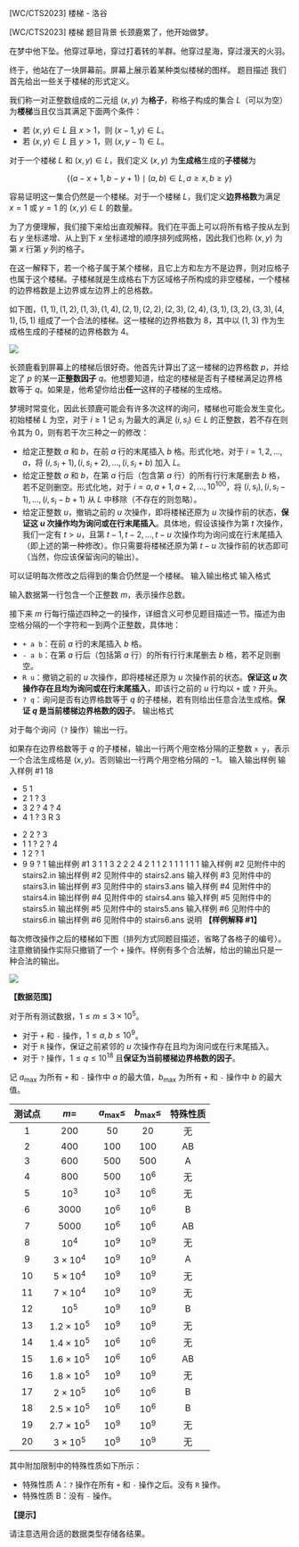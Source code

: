



[WC/CTS2023] 楼梯 - 洛谷














[WC/CTS2023] 楼梯
题目背景
长颈鹿累了，他开始做梦。

在梦中他下坠。他穿过草地，穿过打着转的羊群。他穿过星海，穿过漫天的火羽。

终于，他站在了一块屏幕前。屏幕上展示着某种类似楼梯的图样。
题目描述
我们首先给出一些关于楼梯的形式定义。

我们称一对正整数组成的二元组 $(x,y)$ 为**格子**，称格子构成的集合 $L$（可以为空）为**楼梯**当且仅当其满足下面两个条件：

+ 若 $(x,y)\in L$ 且 $x>1$，则 $(x-1,y)\in L$。
+ 若 $(x,y)\in L$ 且 $y>1$，则 $(x,y-1)\in L$。

对于一个楼梯 $L$ 和 $(x,y)\in L$，我们定义 $(x,y)$ 为**生成格**生成的**子楼梯**为

$$
\{(a-x+1, b-y+1) \mid (a,b) \in L, a \ge x, b \ge y\}
$$

容易证明这一集合仍然是一个楼梯。对于一个楼梯 $L$，我们定义**边界格数**为满足 $x=1$ 或 $y=1$ 的 $(x,y) \in L$ 的数量。

为了方便理解，我们接下来给出直观解释。我们在平面上可以将所有格子按从左到右 $y$ 坐标递增、从上到下 $x$ 坐标递增的顺序排列成网格，因此我们也称 $(x,y)$ 为第 $x$ 行第 $y$ 列的格子。

在这一解释下，若一个格子属于某个楼梯，且它上方和左方不是边界，则对应格子也属于这个楼梯。子楼梯就是生成格右下方区域格子所构成的非空楼梯，一个楼梯的边界格数是上边界或左边界上的总格数。

如下图，$(1,1),(1,2),(1,3),(1,4),(2,1),(2,2),(2,3),(2,4),(3,1),(3,2),(3,3),(4,1),(5,1)$ 组成了一个合法的楼梯。这一楼梯的边界格数为 $8$，其中以 $(1,3)$ 作为生成格生成的子楼梯的边界格数为 $4$。

![](https://cdn.luogu.com.cn/upload/image_hosting/88e0br57.png)

长颈鹿看到屏幕上的楼梯后很好奇。他首先计算出了这一楼梯的边界格数 $p$，并给定了 $p$ 的某一**正整数因子** $q$。他想要知道，给定的楼梯是否有子楼梯满足边界格数等于 $q$。如果是，他希望你给出**任一**这样的子楼梯的生成格。

梦境时常变化，因此长颈鹿可能会有许多次这样的询问，楼梯也可能会发生变化。初始楼梯 $L$ 为空，对于 $i \ge 1$ 记 $s_i$ 为最大的满足 $(i,s_i) \in L$ 的正整数，若不存在则令其为 $0$，则有若干次三种之一的修改：

- 给定正整数 $a$ 和 $b$，在前 $a$ 行的末尾插入 $b$ 格。形式化地，对于 $i=1, 2, \dots, a$，将 $(i,s_i+1), (i,s_i+2),\dots,(i,s_i+b)$ 加入 $L$。
- 给定正整数 $a$ 和 $b$，在第 $a$ 行后（包含第 $a$ 行）的所有行行末尾删去 $b$ 格，若不足则删空。形式化地，对于 $i=a,a+1,a+2,\dots,10^{100}$，将 $(i,s_i),(i,s_i−1),\dots,(i,s_i−b+1)$ 从 $L$ 中移除（不存在的则忽略）。
- 给定正整数 $u$，撤销之前的 $u$ 次操作，即将楼梯还原为 $u$ 次操作前的状态，**保证这 $u$ 次操作均为询问或在行末尾插入**。具体地，假设该操作为第 $t$ 次操作，我们一定有 $t>u$，且第 $t−1,t−2,\dots,t−u$ 次操作均为询问或在行末尾插入（即上述的第一种修改）。你只需要将楼梯还原为第 $t−u$ 次操作前的状态即可（当然，你应该保留询问的输出）。

可以证明每次修改之后得到的集合仍然是一个楼梯。
输入输出格式
输入格式

输入数据第一行包含一个正整数 $m$，表示操作总数。

接下来 $m$ 行每行描述四种之一的操作，详细含义可参见题目描述一节。描述为由空格分隔的一个字符和一到两个正整数，具体地：

- `+ a b`：在前 $a$ 行的末尾插入 $b$ 格。
- `- a b`：在第 $a$ 行后（包括第 $a$ 行）的所有行行末尾删去 $b$ 格，若不足则删空。
- `R u`：撤销之前的 $u$ 次操作，即将楼梯还原为 $u$ 次操作前的状态。**保证这 $u$ 次操作存在且均为询问或在行末尾插入**，即该行之前的 $u$ 行均以 `+` 或 `?` 开头。
- `? q`：询问是否有边界格数等于 $q$ 的子楼梯，若有则给出任意合法生成格。**保证 $q$ 是当前楼梯边界格数的因子**。
输出格式

对于每个询问（`?` 操作）输出一行。

如果存在边界格数等于 $q$ 的子楼梯，输出一行两个用空格分隔的正整数 `x y`，表示一个合法生成格是 $(x,y)$。否则输出一行两个用空格分隔的 $-1$。
输入输出样例
输入样例 #1
18
+ 5 1
+ 2 1
? 3
+ 3 2
? 4
? 4
+ 4 1
? 3
R 3
- 2 2
? 3
- 1 1
? 2
? 4
- 1 2
? 1
- 9 9
? 1
输出样例 #1
3 1
1 3
2 2
2 4
2 1
1 2
1 1
1 1
1 1
输入样例 #2
见附件中的 stairs2.in
输出样例 #2
见附件中的 stairs2.ans
输入样例 #3
见附件中的 stairs3.in
输出样例 #3
见附件中的 stairs3.ans
输入样例 #4
见附件中的 stairs4.in
输出样例 #4
见附件中的 stairs4.ans
输入样例 #5
见附件中的 stairs5.in
输出样例 #5
见附件中的 stairs5.ans
输入样例 #6
见附件中的 stairs6.in
输出样例 #6
见附件中的 stairs6.ans
说明
**【样例解释 #1】**

每次修改操作之后的楼梯如下图（排列方式同题目描述，省略了各格子的编号）。注意撤销操作实际只撤销了一个 `+` 操作。样例有多个合法解，给出的输出只是一种合法的输出。

![](https://cdn.luogu.com.cn/upload/image_hosting/milfbsr1.png)

**【数据范围】**

对于所有测试数据，$1 \le m \le 3 \times 10^5$。

+ 对于 `+` 和 `-` 操作，$1 \le a, b \le 10^9$。
+ 对于 `R` 操作，保证之前紧邻的 $u$ 次操作存在且均为询问或在行末尾插入。
+ 对于 `?` 操作，$1 \le q \le 10^{18}$ 且**保证为当前楼梯边界格数的因子**。

记 $a_{\max}$ 为所有 `+` 和 `-` 操作中 $a$ 的最大值，$b_{\max}$ 为所有 `+` 和 `-` 操作中 $b$ 的最大值。

| 测试点 | $m =$ | $a_{\max} \leq$ | $b_{\max} \leq$ | 特殊性质 |
| :-: | :-: | :-: | :-: | :-: |
| $1$ | $200$ | $50$ | $20$ | 无 |
| $2$ | $400$ | $100$ | $100$ | AB |
| $3$ | $600$ | $500$ | $500$ | A |
| $4$ | $800$ | $500$ | $10^6$ | 无 |
| $5$ | $10^3$ | $10^3$ | $10^6$ | 无 |
| $6$ | $3000$ | $10^6$ | $10^6$ | B |
| $7$ | $5000$ | $10^6$ | $10^6$ | AB |
| $8$ | $10^4$ | $10^9$ | $10^9$ | 无 |
| $9$ | $3 \times 10^4$ | $10^9$ | $10^9$ | A |
| $10$ | $5 \times 10^4$ | $10^9$ | $10^9$ | 无 |
| $11$ | $7 \times 10^4$ | $10^9$ | $10^9$ | 无 |
| $12$ | $10^5$ | $10^9$ | $10^9$ | B |
| $13$ | $1.2 \times 10^5$ | $10^9$ | $10^9$ | 无 |
| $14$ | $1.4 \times 10^5$ | $10^6$ | $10^6$ | 无 |
| $15$ | $1.6 \times 10^5$ | $10^6$ | $10^6$ | AB |
| $16$ | $1.8 \times 10^5$ | $10^9$ | $10^9$ | 无 |
| $17$ | $2 \times 10^5$ | $10^6$ | $10^6$ | B |
| $18$ | $2.5 \times 10^5$ | $10^6$ | $10^6$ | B |
| $19$ | $2.7 \times 10^5$ | $10^9$ | $10^9$ | 无 |
| $20$ | $3 \times 10^5$ | $10^9$ | $10^9$ | 无 |

其中附加限制中的特殊性质如下所示：

- 特殊性质 A：`?` 操作在所有 `+` 和 `-` 操作之后。没有 `R` 操作。
- 特殊性质 B：没有 `-` 操作。

**【提示】**

请注意选用合适的数据类型存储各结果。






